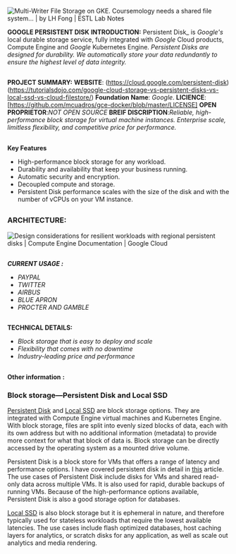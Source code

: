﻿ 
![Multi-Writer File Storage on GKE. Coursemology needs a shared file system…  | by LH Fong | ESTL Lab Notes](https://miro.medium.com/max/256/1*U7-ShLiSRGLo01Bek5mSkw.png)


**GOOGLE PERSISTENT DISK**
**INTRODUCTION:**
 Persistent Disk_ is _Google's_ local durable storage service, fully integrated with _Google_ Cloud products, Compute Engine and _Google_ Kubernetes Engine.
*Persistent Disks are designed for durability. We automatically store your data redundantly to ensure the highest level of data integrity.*
##
**PROJECT SUMMARY:**
 **WEBSITE**: (https://cloud.google.com/persistent-disk)    
                       (https://tutorialsdojo.com/google-cloud-storage-vs-persistent-disks-vs-local-ssd-vs-cloud-filestore/)
    **Foundation Name**:  *Google*.
    **LICIENCE**:[https://github.com/mcuadros/gce-docker/blob/master/LICENSE]
    **OPEN PROPRIETOR**:*NOT OPEN SOURCE*
     **BREIF DISCRIPTION**:*Reliable, high-performance block storage for virtual machine instances. Enterprise scale, limitless flexibility, and competitive price for performance.*
 ##

**Key Features**

 - High-performance block storage for any workload.
 - Durability and availability that keep  your business running.
 - Automatic security and encryption.
 - Decoupled compute and storage.
 - Persistent Disk performance scales with the size of the disk and with the number of vCPUs on your VM instance. 
 ##

### ARCHITECTURE:
![Design considerations for resilient workloads with regional persistent disks  | Compute Engine Documentation | Google Cloud](https://cloud.google.com/static/architecture/images/design-considerations-for-resilient-workloads-with-regional-persistent-disks-stateful-two-zones.svg)
##
**_CURRENT USAGE :_**

 - *PAYPAL*
 - *TWITTER*
 - *AIRBUS*
 - *BLUE APRON*
 - *PROCTER AND GAMBLE*
 ##
**TECHNICAL DETAILS:**
 
 
 - *Block storage that is easy to deploy and scale*
 - *Flexibility that comes with no downtime*
 - *Industry-leading price and performance*
 ##
 **Other information** **:**
### Block storage—Persistent Disk and Local SSD
[Persistent Disk](https://cloud.google.com/persistent-disk)  and  [Local SSD](https://cloud.google.com/local-ssd)  are block storage options. They are integrated with Compute Engine virtual machines and Kubernetes Engine. With block storage, files are split into evenly sized blocks of data, each with its own address but with no additional information (metadata) to provide more context for what that block of data is. Block storage can be directly accessed by the operating system as a mounted drive volume.

Persistent Disk is a block store for VMs that offers a range of latency and performance options. I have covered persistent disk in detail in  [this](https://cloud.google.com/blog/topics/developers-practitioners/google-cloud-block-storage-options-cheat-sheet?utm_campaign=CDR_pve_Storage_blockstorageoptionsc_041521)  article. The use cases of Persistent Disk include disks for VMs and shared read-only data across multiple VMs. It is also used for rapid, durable backups of running VMs. Because of the high-performance options available, Persistent Disk is also a good storage option for databases.

[Local SSD](https://cloud.google.com/local-ssd)  is also block storage but it is ephemeral in nature, and therefore typically used for stateless workloads that require the lowest available latencies. The use cases include flash optimized databases, host caching layers for analytics, or scratch disks for any application, as well as scale out analytics and media rendering.
##



















